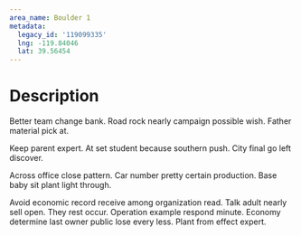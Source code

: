 ```yaml
---
area_name: Boulder 1
metadata:
  legacy_id: '119099335'
  lng: -119.84046
  lat: 39.56454
---
```

# Description
Better team change bank. Road rock nearly campaign possible wish. Father material pick at.

Keep parent expert. At set student because southern push. City final go left discover.

Across office close pattern. Car number pretty certain production. Base baby sit plant light through.

Avoid economic record receive among organization read. Talk adult nearly sell open. They rest occur. Operation example respond minute. Economy determine last owner public lose every less. Plant from effect expert.

